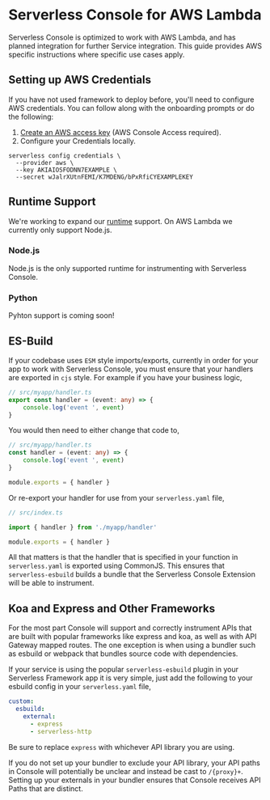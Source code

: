 <!--
title: Lambda
menuText: Lambda
description: Using Serverless Console with AWS Lambda 
menuOrder: 1
-->

# Serverless Console for AWS Lambda

Serverless Console is optimized to work with AWS Lambda, and has planned integration
for further Service integration. This guide provides AWS specific instructions
where specific use cases apply. 

## Setting up AWS Credentials
If you have not used framework to deploy before, you'll need to configure AWS
credentials. You can follow along with the onboarding prompts or do the
following:

1. [Create an AWS access key](https://www.serverless.com/framework/docs/providers/aws/guide/credentials#create-an-iam-user-and-access-key)
(AWS Console Access required).
2. Configure your Credentials locally.

```text
serverless config credentials \
  --provider aws \
  --key AKIAIOSFODNN7EXAMPLE \
  --secret wJalrXUtnFEMI/K7MDENG/bPxRfiCYEXAMPLEKEY
```

## Runtime Support
We're working to expand our [runtime](../../product/runtime.md) support. 
On AWS Lambda we currently only support Node.js.

### Node.js
Node.js is the only supported runtime for instrumenting with Serverless Console.

### Python
Pyhton support is coming soon!

## ES-Build
If your codebase uses `ESM` style imports/exports, currently in order for your app to work with Serverless Console, you must ensure that your handlers are exported in `cjs` style. For example if you have your business logic,

```typescript
// src/myapp/handler.ts
export const handler = (event: any) => {
    console.log('event ', event)
}
```

You would then need to either change that code to,

```typescript
// src/myapp/handler.ts
const handler = (event: any) => {
    console.log('event ', event)
}

module.exports = { handler }
```

Or re-export your handler for use from your `serverless.yaml` file,

```typescript
// src/index.ts

import { handler } from './myapp/handler'

module.exports = { handler }
```

All that matters is that the handler that is specified in your function in `serverless.yaml` is exported using CommonJS. This ensures that `serverless-esbuild` builds a bundle that the Serverless Console Extension will be able to instrument.

## Koa and Express and Other Frameworks

For the most part Console will support and correctly instrument APIs that are
built with popular frameworks like express and koa, as well as with API Gateway
mapped routes. The one exception is when using a bundler such as esbuild or
webpack that bundles source code with dependencies.

If your service is using the popular `serverless-esbuild` plugin in your
Serverless Framework app it is very simple, just add the following to your
esbuild config in your `serverless.yaml` file,

```yaml
custom:
  esbuild:
    external:
      - express
      - serverless-http
```

Be sure to replace `express` with whichever API library you are using.

If you do not set up your bundler to exclude your API library, your API paths in
Console will potentially be unclear and instead be cast to `/{proxy}+`. Setting
up your externals in your bundler ensures that Console receives API Paths that
are distinct.

